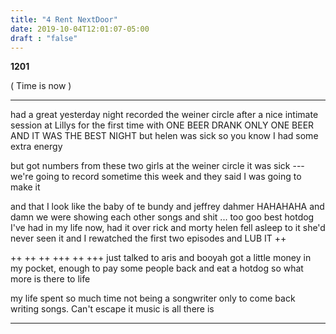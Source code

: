 ```yaml
---
title: "4 Rent NextDoor"
date: 2019-10-04T12:01:07-05:00
draft : "false"
---
```


**1201**

( Time is now )

___
had a great yesterday night recorded the weiner circle after a nice intimate session at Lillys for the first time with ONE BEER
DRANK ONLY ONE BEER AND IT WAS THE BEST NIGHT but helen was sick so you know I had some extra energy

but got numbers from these two girls at the weiner circle it was sick --- we're going to record sometime this week and they said I was going to make it

and that I look like the baby of te bundy and jeffrey dahmer HAHAHAHA and damn we were showing each other songs and shit ... too goo best hotdog I've had in my life now, had it over rick and morty helen fell asleep to it she'd never seen it and I rewatched the first two episodes and LUB IT ++

++ ++ ++ +++ ++ +++  just talked to aris and booyah got a little money in my pocket, enough to pay some people back and eat a hotdog so what more is there to life

my life spent so much time not being a songwriter only to come back writing songs. Can't escape it music is all there is

___

```


```    
